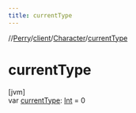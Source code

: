 ```yaml
---
title: currentType
---
```

//[Perry](../../../index.html)/[client](../index.html)/[Character](index.html)/[currentType](current-type.html)



# currentType



[jvm]\
var [currentType](current-type.html): [Int](https://kotlinlang.org/api/latest/jvm/stdlib/kotlin/-int/index.html) = 0




